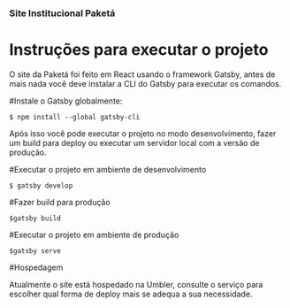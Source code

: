 ### Site Institucional Paketá

# Instruções para executar o projeto

O site da Paketá foi feito em React usando o framework Gatsby, antes de mais nada você deve instalar a CLI do Gatsby para executar os comandos.

#Instale o Gatsby globalmente:

`$ npm install --global gatsby-cli`

Após isso você pode executar o projeto no modo desenvolvimento, fazer um build para deploy ou executar um servidor local com a versão de produção.

#Executar o projeto em ambiente de desenvolvimento

`$ gatsby develop`

#Fazer build para produção

`$gatsby build`

#Executar o projeto em ambiente de produção

`$gatsby serve`

#Hospedagem

Atualmente o site está hospedado na Umbler, consulte o serviço para escolher qual forma de deploy mais se adequa a sua necessidade.
